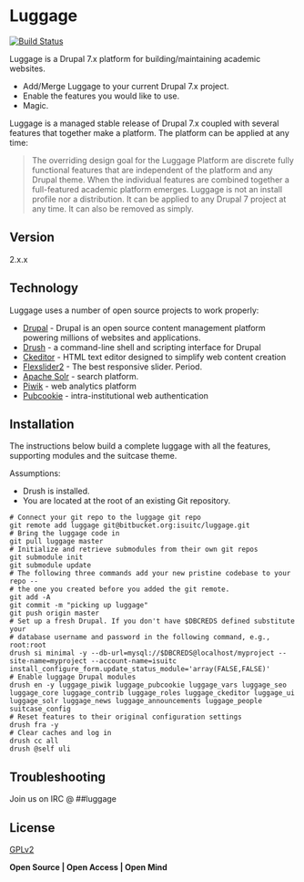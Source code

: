 Luggage
=========
[![Build Status](https://travis-ci.org/isubit/luggage.svg?branch=master "Build Status")](http://travis-ci.org/isubit/luggage)

Luggage is a Drupal 7.x platform for building/maintaining academic websites.

  - Add/Merge Luggage to your current Drupal 7.x project.
  - Enable the features you would like to use.
  - Magic.

Luggage is a managed stable release of Drupal 7.x coupled with several features that together make a platform. The platform can be applied at any time:

> The overriding design goal for the Luggage Platform are discrete fully functional features that are independent of the platform and any Drupal theme.
> When the individual features are combined together a full-featured academic platform emerges.
> Luggage is not an install profile nor a distribution. It can be applied to any Drupal 7 project at any time.
> It can also be removed as simply.

Version
----

2.x.x

Technology
-----------

Luggage uses a number of open source projects to work properly:

* [Drupal][] - Drupal is an open source content management platform powering millions of websites and applications.
* [Drush][] - a command-line shell and scripting interface for Drupal
* [Ckeditor][] - HTML text editor designed to simplify web content creation
* [Flexslider2][] - The best responsive slider. Period.
* [Apache Solr][] - search platform.
* [Piwik][] - web analytics platform
* [Pubcookie][] - intra-institutional web authentication

Installation
--------------

The instructions below build a complete luggage with all the features, supporting modules and the suitcase theme.

Assumptions:
* Drush is installed.
* You are located at the root of an existing Git repository.

```
# Connect your git repo to the luggage git repo
git remote add luggage git@bitbucket.org:isuitc/luggage.git
# Bring the luggage code in
git pull luggage master
# Initialize and retrieve submodules from their own git repos
git submodule init
git submodule update
# The following three commands add your new pristine codebase to your repo --
# the one you created before you added the git remote.
git add -A
git commit -m "picking up luggage"
git push origin master
# Set up a fresh Drupal. If you don't have $DBCREDS defined substitute your
# database username and password in the following command, e.g., root:root
drush si minimal -y --db-url=mysql://$DBCREDS@localhost/myproject --site-name=myproject --account-name=isuitc install_configure_form.update_status_module='array(FALSE,FALSE)'
# Enable luggage Drupal modules
drush en -y luggage_piwik luggage_pubcookie luggage_vars luggage_seo luggage_core luggage_contrib luggage_roles luggage_ckeditor luggage_ui luggage_solr luggage_news luggage_announcements luggage_people suitcase_config
# Reset features to their original configuration settings
drush fra -y
# Clear caches and log in
drush cc all
drush @self uli
```

Troubleshooting
----
Join us on IRC @ ##luggage

License
----

[GPLv2][]


**Open Source | Open Access | Open Mind**

[Drupal]:http://drupal.org/
[Drush]:https://github.com/drush-ops/drush
[Ckeditor]:http://ckeditor.com/
[Flexslider2]:http://flexslider.woothemes.com/
[Apache Solr]:http://lucene.apache.org/solr/
[Piwik]:http://piwik.org/
[Pubcookie]:http://www.pubcookie.org/
[GPLv2]:http://www.gnu.org/licenses/gpl-2.0.html
[Travis]:https://travis-ci.org/isubit/luggage.svg?branch=master
